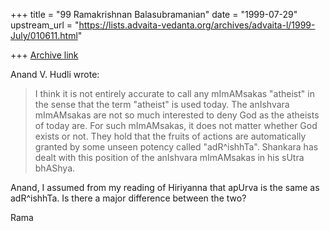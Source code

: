 +++
title = "99 Ramakrishnan Balasubramanian"
date = "1999-07-29"
upstream_url = "https://lists.advaita-vedanta.org/archives/advaita-l/1999-July/010611.html"

+++
[Archive link](https://lists.advaita-vedanta.org/archives/advaita-l/1999-July/010611.html)

Anand V. Hudli <anandhudli at HOTMAIL.COM> wrote:

>   I think it is not entirely accurate to call any mImAMsakas
"atheist"
>   in the sense that the term "atheist" is used today. The anIshvara
>   mImAMsakas are not so much interested to deny God as the atheists
of
>   today are. For such mImAMsakas, it does not matter whether God
exists
>   or not. They hold that the fruits of actions are automatically
granted
>   by some unseen potency called "adR^ishhTa". Shankara has dealt
with this
>   position of the anIshvara mImAMsakas in his sUtra bhAShya.

Anand, I assumed from my reading of Hiriyanna that apUrva is the same
as adR^ishhTa. Is there a major difference between the two?

Rama

